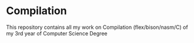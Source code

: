 # Compilation
This repository contains all my work on Compilation (flex/bison/nasm/C) of my 3rd year of Computer Science Degree

